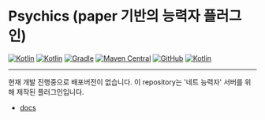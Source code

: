 # Psychics (paper 기반의 능력자 플러그인)

[![Kotlin](https://img.shields.io/badge/java-16.0.2-ED8B00.svg?logo=java)](https://www.azul.com/)
[![Kotlin](https://img.shields.io/badge/kotlin-1.5.21-585DEF.svg?logo=kotlin)](http://kotlinlang.org)
[![Gradle](https://img.shields.io/badge/gradle-7.2-02303A.svg?logo=gradle)](https://gradle.org)
[![Maven Central](https://img.shields.io/maven-central/v/io.github.monun/psychics)](https://search.maven.org/artifact/io.github.monun/psychics)
[![GitHub](https://img.shields.io/github/license/monun/psychics)](https://www.gnu.org/licenses/gpl-3.0.html)
[![Kotlin](https://img.shields.io/badge/youtube-각별-red.svg?logo=youtube)](https://www.youtube.com/channel/UCDrAR1OWC2MD4s0JLetN0MA)

---

현재 개발 진행중으로 배포버전이 없습니다.
이 repository는 '네트 능력자' 서버를 위해 제작된 플러그인입니다.

* [docs](https://monun.github.io/psychics/)

 
